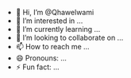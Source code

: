 - 👋 Hi, I’m @Qhawelwami
- 👀 I’m interested in ...
- 🌱 I’m currently learning ...
- 💞️ I’m looking to collaborate on ...
- 📫 How to reach me ...
- 😄 Pronouns: ...
- ⚡ Fun fact: ...

<!---
Qhawelwami/Qhawelwami is a ✨ special ✨ repository because its `README.md` (this file) appears on your GitHub profile.
You can click the Preview link to take a look at your changes.
--->
